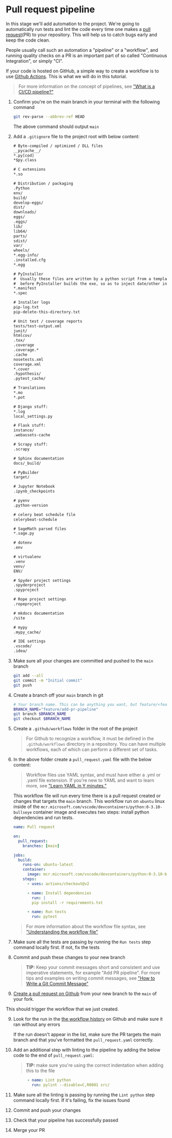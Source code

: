 # Pull request pipeline

In this stage we'll add automation to the project. We're going to automatically run tests and lint the code every time one makes a [pull request](https://docs.github.com/en/pull-requests/collaborating-with-pull-requests/proposing-changes-to-your-work-with-pull-requests/about-pull-requests)(PR) to your repository. This will help us to catch bugs early and keep the code clean.

People usually call such an automation a "pipeline" or a "workflow", and running quality checks on a PR is an important part of so called "Continuous Integration", or simply "CI". 

If your code is hosted on GitHub, a simple way to create a workflow is to use [Github Actions](https://docs.github.com/en/actions/learn-github-actions/understanding-github-actions). This is what we will do in this tutorial.

> For more information on the concept of pipelines, see ["What is a CI/CD pipeline?"](https://www.redhat.com/en/topics/devops/what-cicd-pipeline)

1. Confirm you're on the main branch in your terminal with the following command

    ```sh
    git rev-parse --abbrev-ref HEAD
    ```

    The above command should output `main`

2. Add a `.gitignore` file to the project root with below content:

    ```txt
    # Byte-compiled / optimized / DLL files
    __pycache__/
    *.py[cod]
    *$py.class

    # C extensions
    *.so

    # Distribution / packaging
    .Python
    env/
    build/
    develop-eggs/
    dist/
    downloads/
    eggs/
    .eggs/
    lib/
    lib64/
    parts/
    sdist/
    var/
    wheels/
    *.egg-info/
    .installed.cfg
    *.egg

    # PyInstaller
    #  Usually these files are written by a python script from a template
    #  before PyInstaller builds the exe, so as to inject date/other infos into it.
    *.manifest
    *.spec

    # Installer logs
    pip-log.txt
    pip-delete-this-directory.txt

    # Unit test / coverage reports
    tests/test-output.xml
    junit/
    htmlcov/
    .tox/
    .coverage
    .coverage.*
    .cache
    nosetests.xml
    coverage.xml
    *.cover
    .hypothesis/
    .pytest_cache/

    # Translations
    *.mo
    *.pot

    # Django stuff:
    *.log
    local_settings.py

    # Flask stuff:
    instance/
    .webassets-cache

    # Scrapy stuff:
    .scrapy

    # Sphinx documentation
    docs/_build/

    # PyBuilder
    target/

    # Jupyter Notebook
    .ipynb_checkpoints

    # pyenv
    .python-version

    # celery beat schedule file
    celerybeat-schedule

    # SageMath parsed files
    *.sage.py

    # dotenv
    .env

    # virtualenv
    .venv
    venv/
    ENV/

    # Spyder project settings
    .spyderproject
    .spyproject

    # Rope project settings
    .ropeproject

    # mkdocs documentation
    /site

    # mypy
    .mypy_cache/

    # IDE settings
    .vscode/
    .idea/
    ```

3. Make sure all your changes are committed and pushed to the `main` branch

    ```sh
    git add --all
    git commit -m "Initial commit"
    git push
    ```

4. Create a branch off your `main` branch in git

    ```sh
    # Your branch name. This can be anything you want, but feature/<feature_name> is a common practice
    BRANCH_NAME="feature/add-pr-pipeline"
    git branch $BRANCH_NAME
    git checkout $BRANCH_NAME
    ```

5. Create a `.github/workflows` folder in the root of the project

    > For Github to recognize a workflow, it must be defined in the `.github/workflows` directory in a repository. You can have multiple workflows, each of which can perform a different set of tasks.

6. In the above folder create a `pull_request.yaml` file with the below content:

    > Workflow files use YAML syntax, and must have either a .yml or .yaml file extension. If you're new to YAML and want to learn more, see ["Learn YAML in Y minutes."](https://learnxinyminutes.com/docs/yaml/)

    This workflow file will run every time there is a pull request created or changes that targets the `main` branch. This workflow run on `ubuntu` linux inside of the `mcr.microsoft.com/vscode/devcontainers/python:0-3.10-bullseye` container image and executes two steps: install python dependencies and run tests.

    ```yaml
    name: Pull request

    on:
      pull_request:
        branches: [main]

    jobs:
      build:
        runs-on: ubuntu-latest
        container:
          image: mcr.microsoft.com/vscode/devcontainers/python:0-3.10-bullseye
        steps:
          - uses: actions/checkout@v2

          - name: Install dependencies
            run: |
            pip install -r requirements.txt

          - name: Run tests
            run: pytest

    ```

    > For more information about the workflow file syntax, see ["Understanding the workflow file"](https://docs.github.com/en/actions/using-workflows/about-workflows#understanding-the-workflow-file)

7. Make sure all the tests are passing by running the `Run tests` step command locally first. If not, fix the tests

8. Commit and push these changes to your new branch

    > **TIP:** Keep your commit messages short and consistent and use imperative statements, for example "Add PR pipeline". For more tips and examples on writing commit messages, see ["How to Write a Git Commit Message"](https://cbea.ms/git-commit/example)

9.  [Create a pull request on Github](https://docs.github.com/en/pull-requests/collaborating-with-pull-requests/proposing-changes-to-your-work-with-pull-requests/creating-a-pull-request) from your new branch to the `main` of your fork.

This should trigger the workflow that we just created.

9.  Look for the run in the [the workflow history](https://docs.github.com/en/actions/monitoring-and-troubleshooting-workflows/viewing-workflow-run-history) on Github and make sure it ran without any errors

    If the run doesn't appear in the list, make sure the PR targets the main branch and that you've formatted the `pull_request.yaml` correctly.

10. Add an additional step with linting to the pipeline by adding the below code to the end of `pull_request.yaml`:

    > **TIP:** make sure you're using the correct indentation when adding this to the file

    ```yaml
          - name: Lint python
            run: pylint --disable=C,R0801 src/ 
    ```

11. Make sure all the linting is passing by running the `Lint python` step command locally first. If it's failing, fix the issues found
12. Commit and push your changes
13. Check that your pipeline has successfully passed
14. Merge your PR
